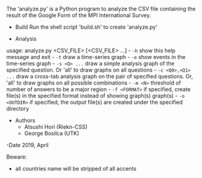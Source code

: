 The 'analyze.py' is a Python program to analyze the CSV file containing
the result of the Google Form of the MPI International Survey.

- Build
Run the shell script 'build.sh' to create 'analyze.py'

- Analysis

usage: analyze.py <OPTIONS> <CSV_FILE> [<CSV_FILE> ...]
       - `-h` show this help message and exit
       - `-t` draw a time-series graph
       - `-e` show events in the time-series graph
       - `-s <Q> ...` draw a simple analysis graph of the specified
       question. Or 'all' to draw graphs on all questions
       - `-c <Q0>,<Q1> ...` draw a cross-tab analysis graph on the
       pair of specified questions. Or, 'all' to draw graphs on all
       possible combinations
       - `-m <N>` threshold of number of answers to be a major region
       - `-f <FORMAT>` if specified, create file(s) in the specified
       format instead of showing graph(s)
       graph(s) 
       - `-o <OUTDIR>` if specified, the output file(s) are created
       under the specified directory

- Authors
  - Atsushi Hori (Riekn-CSS)
  - George Bosilca (UTK)

-Date
2019, April

Beware:
- all countries name will be stripped of all accents

